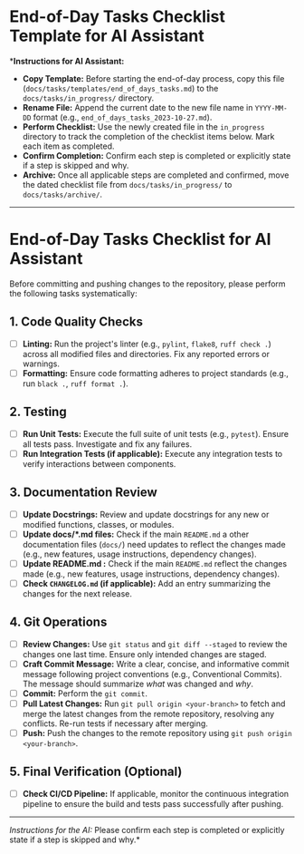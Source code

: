 # End-of-Day Tasks Checklist Template for AI Assistant

***Instructions for AI Assistant:**

*   **Copy Template:** Before starting the end-of-day process, copy this file (`docs/tasks/templates/end_of_days_tasks.md`) to the `docs/tasks/in_progress/` directory.
*   **Rename File:** Append the current date to the new file name in `YYYY-MM-DD` format (e.g., `end_of_days_tasks_2023-10-27.md`).
*   **Perform Checklist:** Use the newly created file in the `in_progress` directory to track the completion of the checklist items below. Mark each item as completed.
*   **Confirm Completion:** Confirm each step is completed or explicitly state if a step is skipped and why.
*   **Archive:** Once all applicable steps are completed and confirmed, move the dated checklist file from `docs/tasks/in_progress/` to `docs/tasks/archive/`.

***

# End-of-Day Tasks Checklist for AI Assistant

Before committing and pushing changes to the repository, please perform the following tasks systematically:

## 1. Code Quality Checks

-   [ ] **Linting:** Run the project's linter (e.g., `pylint`, `flake8`, `ruff check .`) across all modified files and directories. Fix any reported errors or warnings.
-   [ ] **Formatting:** Ensure code formatting adheres to project standards (e.g., run `black .`, `ruff format .`).

## 2. Testing

-   [ ] **Run Unit Tests:** Execute the full suite of unit tests (e.g., `pytest`). Ensure all tests pass. Investigate and fix any failures.
-   [ ] **Run Integration Tests (if applicable):** Execute any integration tests to verify interactions between components.

## 3. Documentation Review

-   [ ] **Update Docstrings:** Review and update docstrings for any new or modified functions, classes, or modules.
-   [ ] **Update docs/*.md files:** Check if the main `README.md` a other documentation files (`docs/`) need updates to reflect the changes made (e.g., new features, usage instructions, dependency changes).
-   [ ] **Update README.md :** Check if the main `README.md` reflect the changes made (e.g., new features, usage instructions, dependency changes).
-   [ ] **Check `CHANGELOG.md` (if applicable):** Add an entry summarizing the changes for the next release.

## 4. Git Operations

-   [ ] **Review Changes:** Use `git status` and `git diff --staged` to review the changes one last time. Ensure only intended changes are staged.
-   [ ] **Craft Commit Message:** Write a clear, concise, and informative commit message following project conventions (e.g., Conventional Commits). The message should summarize *what* was changed and *why*.
-   [ ] **Commit:** Perform the `git commit`.
-   [ ] **Pull Latest Changes:** Run `git pull origin <your-branch>` to fetch and merge the latest changes from the remote repository, resolving any conflicts. Re-run tests if necessary after merging.
-   [ ] **Push:** Push the changes to the remote repository using `git push origin <your-branch>`.

## 5. Final Verification (Optional)

-   [ ] **Check CI/CD Pipeline:** If applicable, monitor the continuous integration pipeline to ensure the build and tests pass successfully after pushing.

---

*Instructions for the AI:* Please confirm each step is completed or explicitly state if a step is skipped and why.* 